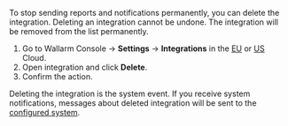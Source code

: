 To stop sending reports and notifications permanently, you can delete the integration. Deleting an integration cannot be undone. The integration will be removed from the list permanently.

1. Go to Wallarm Console → **Settings** → **Integrations** in the [EU](https://my.wallarm.com/settings/integrations/) or [US](https://us1.my.wallarm.com/settings/integrations/) Cloud.
2. Open integration and click **Delete**.
3. Confirm the action.

Deleting the integration is the system event. If you receive system notifications, messages about deleted integration will be sent to the [configured system](integrations-intro.md#integration-types).